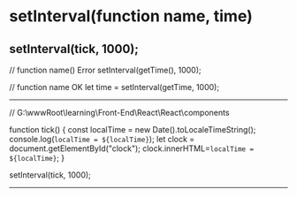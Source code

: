 # setInterval(function name, time)



## setInterval(tick, 1000);

// function name() Error
setInterval(getTime(), 1000);

// function name OK
let time = setInterval(getTime, 1000);


********************************************************************


// G:\wwwRoot\learning\Front-End\React\React\components

function tick() {
    const localTime = new Date().toLocaleTimeString();
    console.log(`localTime = ${localTime}`);
    let clock = document.getElementById("clock");
    clock.innerHTML=`localTime = ${localTime}`;
}

setInterval(tick, 1000);


********************************************************************




